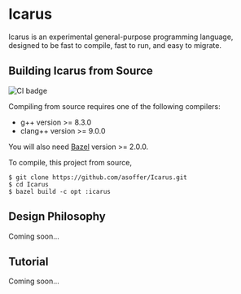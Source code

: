 # Icarus

Icarus is an experimental general-purpose programming language, designed to be
fast to compile, fast to run, and easy to migrate.

## Building Icarus from Source

![CI badge](https://github.com/asoffer/Icarus/workflows/CI/badge.svg)


Compiling from source requires one of the following compilers:

* g++ version >= 8.3.0
* clang++ version >= 9.0.0

You will also need [Bazel](http://bazel.build) version >= 2.0.0.

To compile, this project from source,

```
$ git clone https://github.com/asoffer/Icarus.git
$ cd Icarus
$ bazel build -c opt :icarus
```

## Design Philosophy
Coming soon...

## Tutorial
Coming soon...
